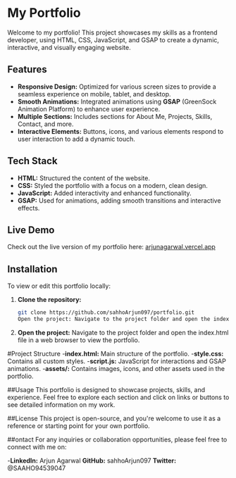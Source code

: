 # My Portfolio

Welcome to my portfolio! This project showcases my skills as a frontend developer, using HTML, CSS, JavaScript, and GSAP to create a dynamic, interactive, and visually engaging website.

## Features

- **Responsive Design:** Optimized for various screen sizes to provide a seamless experience on mobile, tablet, and desktop.
- **Smooth Animations:** Integrated animations using **GSAP** (GreenSock Animation Platform) to enhance user experience.
- **Multiple Sections:** Includes sections for About Me, Projects, Skills, Contact, and more.
- **Interactive Elements:** Buttons, icons, and various elements respond to user interaction to add a dynamic touch.

## Tech Stack

- **HTML:** Structured the content of the website.
- **CSS:** Styled the portfolio with a focus on a modern, clean design.
- **JavaScript:** Added interactivity and enhanced functionality.
- **GSAP:** Used for animations, adding smooth transitions and interactive effects.

## Live Demo

Check out the live version of my portfolio here: [arjunagarwal.vercel.app](https://arjunagarwal.vercel.app/)

## Installation

To view or edit this portfolio locally:

1. **Clone the repository:**
   ```bash
   git clone https://github.com/sahhoArjun097/portfolio.git
   Open the project: Navigate to the project folder and open the index.html file in a web browser to view the portfolio.

2. **Open the project:**
Navigate to the project folder and open the index.html file in a web browser to view the portfolio.
   
#Project Structure
-**index.html:** Main structure of the portfolio.
-**style.css:** Contains all custom styles.
-**script.js:** JavaScript for interactions and GSAP animations.
-**assets/:** Contains images, icons, and other assets used in the portfolio.

##Usage
This portfolio is designed to showcase projects, skills, and experience. Feel free to explore each section and click on links or buttons to see detailed information on my work.



##License
This project is open-source, and you're welcome to use it as a reference or starting point for your own portfolio.

##ontact
For any inquiries or collaboration opportunities, please feel free to connect with me on:

-**LinkedIn:** Arjun Agarwal
**GitHub:** sahhoArjun097
**Twitter:** @SAAHO94539047
